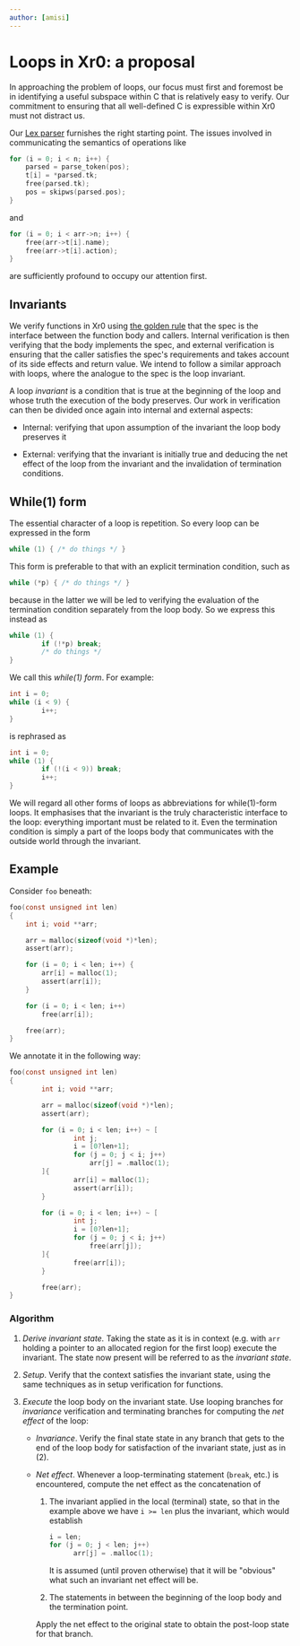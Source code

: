 ```yaml
---
author: [amisi]
---
```


# Loops in Xr0: a proposal

In approaching the problem of loops, our focus must first and foremost be in
identifying a useful subspace within C that is relatively easy to verify.
Our commitment to ensuring that all well-defined C is expressible within Xr0
must not distract us.

Our [Lex parser][parse.x] furnishes the right starting point.
The issues involved in communicating the semantics of operations like

```C
for (i = 0; i < n; i++) {
	parsed = parse_token(pos);
	t[i] = *parsed.tk;
	free(parsed.tk);
	pos = skipws(parsed.pos);
}
```

and

```C
for (i = 0; i < arr->n; i++) {
	free(arr->t[i].name);
	free(arr->t[i].action);
}
```

are sufficiently profound to occupy our attention first.

  [parse.x]: https://github.com/xr0-org/xr0/blob/master/tests/0v/99-program/100-lex/parse.x


## Invariants

We verify functions in Xr0 using [the golden rule][golden] that the
spec is the interface between the function body and callers.
Internal verification is then verifying that the body implements the spec, and
external verification is ensuring that the caller satisfies the spec's
requirements and takes account of its side effects and return value.
We intend to follow a similar approach with loops, where the analogue to the
spec is the loop invariant.

  [golden]: https://steveklabnik.com/writing/rusts-golden-rule

A loop _invariant_ is a condition that is true at the beginning of the loop and
whose truth the execution of the body preserves.
Our work in verification can then be divided once again into internal and
external aspects:

- Internal: verifying that upon assumption of the invariant the loop body
  preserves it

- External: verifying that the invariant is initially true and deducing the net
  effect of the loop from the invariant and the invalidation of termination
  conditions.


## While(1) form

The essential character of a loop is repetition. So every loop can be expressed
in the form

```C
while (1) { /* do things */ }
```

This form is preferable to that with an explicit termination condition, such as

```C
while (*p) { /* do things */ }
```

because in the latter we will be led to verifying the evaluation of the
termination condition separately from the loop body. So we express this instead
as

```C
while (1) {
        if (!*p) break;
        /* do things */
}
```

We call this _while(1) form_.
For example:

```C
int i = 0;
while (i < 9) {
        i++;
}
```

is rephrased as

```C
int i = 0;
while (1) {
        if (!(i < 9)) break;
        i++;
}
```

We will regard all other forms of loops as abbreviations for while(1)-form
loops.
It emphasises that the invariant is the truly characteristic interface to the
loop: everything important must be related to it.
Even the termination condition is simply a part of the loops body that
communicates with the outside world through the invariant.

## Example

Consider `foo` beneath:

```C
foo(const unsigned int len)
{
	int i; void **arr;

	arr = malloc(sizeof(void *)*len);
	assert(arr);

	for (i = 0; i < len; i++) {
		arr[i] = malloc(1);
		assert(arr[i]);
	}

	for (i = 0; i < len; i++)
		free(arr[i]);

	free(arr);
}
```

We annotate it in the following way:

```C
foo(const unsigned int len)
{
        int i; void **arr;

        arr = malloc(sizeof(void *)*len);
        assert(arr);

        for (i = 0; i < len; i++) ~ [
                int j;
                i = [0?len+1];
                for (j = 0; j < i; j++)
                    arr[j] = .malloc(1);
        ]{
                arr[i] = malloc(1);
                assert(arr[i]);
        }

        for (i = 0; i < len; i++) ~ [
                int j;
                i = [0?len+1];
                for (j = 0; j < i; j++)
                    free(arr[j]);
        ]{
                free(arr[i]);
        }

        free(arr);
}
```

### Algorithm

1. _Derive invariant state._ Taking the state as it is in context (e.g. with
   `arr` holding a pointer to an allocated region for the first loop) execute
   the invariant.
   The state now present will be referred to as the _invariant state_.

2. _Setup_. Verify that the context satisfies the invariant state, using the
   same techniques as in setup verification for functions.

3. _Execute_ the loop body on the invariant state. Use looping branches
   for _invariance_ verification and terminating branches for computing the
   _net effect_ of the loop:

    - _Invariance_. Verify the final state state in any branch that gets to the
      end of the loop body for satisfaction of the invariant state, just as in
      (2).

    - _Net effect_. Whenever a loop-terminating statement (`break`, etc.) is
      encountered, compute the net effect as the concatenation of

        1. The invariant applied in the local (terminal) state, so that in the
           example above we have `i >= len` plus the invariant, which would
           establish
                 
            ```C
            i = len;
            for (j = 0; j < len; j++)
                  arr[j] = .malloc(1);
            ```

            It is assumed (until proven otherwise) that it will be "obvious"
            what such an invariant net effect will be.

        2. The statements in between the beginning of the loop body and the
           termination point.

         Apply the net effect to the original state to obtain the post-loop
         state for that branch.

